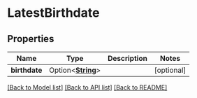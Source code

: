 # LatestBirthdate

## Properties

Name | Type | Description | Notes
------------ | ------------- | ------------- | -------------
**birthdate** | Option<[**String**](string.md)> |  | [optional]

[[Back to Model list]](../README.md#documentation-for-models) [[Back to API list]](../README.md#documentation-for-api-endpoints) [[Back to README]](../README.md)


